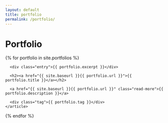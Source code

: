 ```yaml
---
layout: default
title: portfolio
permalink: /portfolio/
---
```


<div class="portfolio">
  <h1>Portfolio</h1>
  
  {% for portfolio in site.portfolios %}
    <article class="portfolio {{ portfolio.tag }}" style="{% if portfolio.bg-color %}--bg-color: #{{ portfolio.bg-color }}; {% endif %}{% if portfolio.fg-color %}--fg-color: #{{ portfolio.fg-color }}; {% endif %}">

      <div class="entry">{{ portfolio.excerpt }}</div>

      <h2><a href="{{ site.baseurl }}{{ portfolio.url }}">{{ portfolio.title }}</a></h2>

      <a href="{{ site.baseurl }}{{ portfolio.url }}" class="read-more">{{ portfolio.description }}</a>
      
      <div class="tag">{{ portfolio.tag }}</div>
    </article>
  {% endfor %}